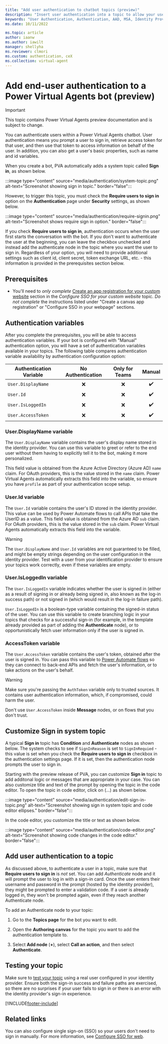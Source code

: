 ```yaml
---
title: "Add user authentication to chatbot topics (preview)"
description: "Insert user authentication into a topic to allow your users to sign in directly within a conversation in Power Virtual Agents preview."
keywords: "User Authentication, Authentication, AAD, MSA, Identity Provider, PVA"
ms.date: 10/11/2022

ms.topic: article
author: iaanw
ms.author: iawilt
manager: shellyha
ms.reviewer: clmori
ms.custom: authentication, ceX
ms.collection: virtual-agent
---
```


# Add end-user authentication to a Power Virtual Agents bot (preview)

> [!IMPORTANT]
> This topic contains Power Virtual Agents preview documentation and is subject to change.

You can authenticate users within a Power Virtual Agents chatbot. User authentication means you prompt a user to sign in, retrieve access token for that user, and then use that token to access information on behalf of the user. In addition, you can also get a user's basic properties, such as name and id variables.

When you create a bot, PVA automatically adds a system topic called **Sign in**, as shown below.

:::image type="content" source="media/authentication/system-topic.png" alt-text="Screenshot showing sign in topic." border="false":::

However, to trigger this topic, you must check the **Require users to sign in** option on the **Authentication** page under **Security** settings, as shown below.

:::image type="content" source="media/authentication/require-signin.png" alt-text="Screenshot shows require sign in option." border="false":::

If you check **Require users to sign in**, authentication occurs when the user first starts the conversation with the bot. If you don't want to authenticate the user at the beginning, you can leave the checkbox unchecked and instead add the authenticate node in the topic where you want the user to sign in. Regardless of your option, you will need to provide additional settings such as client id, client secret, token exchange URL, etc. - this information is provided in the prerequisites section below. 

## Prerequisites

- You'll need to _only complete_ [Create an app registration for your custom website](configure-web-sso#create-an-app-registration-for-your-custom-website) section in the _Configure SSO for your custom website_ topic. _Do not complete_ the instructions listed under "Create a canvas app registration" or "Configure SSO in your webpage" sections. 

## Authentication variables
After you complete the prerequisites, you will be able to access authentication variables. If your bot is configured with "Manual" authentication option, you will have a set of authentication variables available in your topics. The following table compares authentication variable availability by authentication configuration option:

| Authentication Variable | No Authentication |   Only for Teams   |       Manual       |
| ----------------------- | :---------------: | :----------------: | :----------------: |
| ```User.DisplayName```   |        :x:        |        :x:         | :heavy_check_mark: |
| ```User.Id```            |        :x:        |        :x:         | :heavy_check_mark: |
| ```User.IsLoggedIn```    |        :x:        |        :x:         | :heavy_check_mark: |
| ```User.AccessToken```   |        :x:        |        :x:         | :heavy_check_mark: |

### User.DisplayName variable

The ```User.DisplayName``` variable contains the user's display name stored in the identity provider. You can use this variable to greet or refer to the end user without them having to explicitly tell it to the bot, making it more personalized.

This field value is obtained from the Azure Active Directory (Azure AD) ```name``` claim. For OAuth providers, this is the value stored in the ```name``` claim. Power Virtual Agents automatically extracts this field into the variable, so ensure you have ```profile``` as part of your authentication scope setup.

### User.Id variable

The ```User.Id``` variable contains the user's ID stored in the identity provider. This value can be used by Power Automate flows to call APIs that take the UserID as a value.
This field value is obtained from the Azure AD ```sub``` claim. For OAuth providers, this is the value stored in the ```sub``` claim. Power Virtual Agents automatically extracts this field into the variable.

> [!WARNING]
> The ```User.DisplayName``` and ```User.Id``` variables are not guaranteed to be filled, and might be empty strings depending on the user configuration in the identity provider. Test with a user from your identification provider to ensure your topics work correctly, even if these variables are empty.

### User.IsLoggedIn variable

The ```User.IsLoggedIn``` variable indicates whether the user is signed in (either as a result of signing in or already being signed in, also known as the log-in success path) or not signed in (which would result in the log-in failure path).

```User.IsLoggedIn``` is a boolean-type variable containing the signed-in status of the user. You can use this variable to create branching logic in your topics that checks for a successful sign-in (for example, in the template already provided as part of adding the **Authenticate** node), or to opportunistically fetch user information only if the user is signed in.

### AccessToken variable

The ```User.AccessToken``` variable contains the user's token, obtained after the user is signed in. You can pass this variable to [Power Automate flows](advanced-flow-input-output.md) so they can connect to back-end APIs and fetch the user's information, or to take actions on the user's behalf.

> [!WARNING]
> Make sure you're passing the `AuthToken` variable only to trusted sources. It contains user authentication information, which, if compromised, could harm the user.

Don't use `User.AccessToken` inside **Message** nodes, or on flows that you don't trust.

## Customize Sign in system topic

A typical **Sign in** topic has **Condition** and **Authenticate** nodes as shown below. The system checks to see if `SignInReason` is set to `SignInRequied` - this value is set when you check the **Require users to sign in** checkbox in the authentication settings page. If it is set, then the authentication node prompts the user to sign in.  

Starting with the preview release of PVA, you can customize **Sign in** topic to add additonal logic or messages that are appropriate in your case. You can also customize title and text of the prompt by opening the topic in the code editor. To open the topic in code editor, click on (...) as shown below.

:::image type="content" source="media/authentication/edit-sign-in-topic.png" alt-text="Screenshot showing sign in system topic and code editor ellipses." border="false":::

In the code editor, you customize the title or text as shown below.

:::image type="content" source="media/authentication/code-editor.png" alt-text="Screenshot showing code changes in the code editor." border="false":::

## Add user authentication to a topic

As discussed above, to authenticate a user in a topic, make sure that **Require users to sign in** is _not_ set. You can add _Authenticate_ node and it will prompt the user to log in with a sign-in card. Once the user enters their username and password in the prompt (hosted by the identity provider), they might be prompted to enter a validation code. If a user is already logged in, they won't be prompted again, even if they reach another Authenticate node.

To add an Authenticate node to your topic:

1. Go to the **Topics page** for the bot you want to edit.

1. Open the **Authoring canvas** for the topic you want to add the authentication template to.

1. Select **Add node** (**+**), select **Call an action**, and then select **Authenticate**.

## Testing your topic

Make sure to [test your topic](authoring-test-bot.md) using a real user configured in your identity provider. Ensure both the sign-in success and failure paths are exercised, so there are no surprises if your user fails to sign in or there is an error with the identity provider's sign-in experience.

[!INCLUDE[footer-include](includes/footer-banner.md)]

## Related links
You can also configure single sign-on (SSO) so your users don't need to sign in manually. For more information, see [Configure SSO for web](configure-sso.md).
